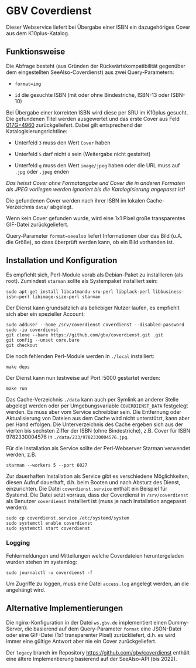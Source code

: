 # GBV Coverdienst

Dieser Webservice liefert bei Übergabe einer ISBN ein dazugehöriges Cover aus dem K10plus-Katalog.

## Funktionsweise

Die Abfrage besteht (aus Gründen der Rückwärtskompatibilität gegenüber dem eingestellten SeeAlso-Coverdienst) aus zwei Query-Parametern:

- `format=img`

- `id` die gesuchte ISBN (mit oder ohne Bindestriche, ISBN-13 oder ISBN-10)

Bei Übergabe einer korrekten ISBN wird diese per SRU im K10plus gesucht. Die gefundenen Titel werden ausgewertet und das erste Cover aus Feld [017G=4960](https://format.k10plus.de/k10plushelp.pl?cmd=kat&val=4960&katalog=Standard#$q) zurückgeliefert. Dabei gilt entsprechend der Katalogisierungsrichtline:

- Unterfeld `3` muss den Wert `Cover` haben

- Unterfeld `S` darf nicht `0` sein (Weitergabe nicht gestattet)

- Unterfeld `q` muss den Wert `image/jpeg` haben oder die URL muss auf `.jpg` oder `.jpeg` enden

*Das heisst Cover ohne Formatangabe und Cover die in anderen Formaten als JPEG vorliegen werden ignoriert bis die Katalogisierung angepasst ist!*

Die gefundenen Cover werden nach ihrer ISBN im lokalen Cache-Verzeichnis `data/` abgelegt.

Wenn kein Cover gefunden wurde, wird eine 1x1 Pixel große transparentes GIF-Datei zurückgeliefert.

Query-Parameter `format=seealso` liefert Informationen über das Bild (u.A. die Größe), so dass überprüft werden kann, ob ein Bild vorhanden ist.

## Installation und Konfiguration

Es empfiehlt sich, Perl-Module vorab als Debian-Paket zu installieren (als root). Zumindest `starman` sollte als Systempaket installiert sein:

    sudo apt-get install libcatmandu-sru-perl libplack-perl libbusiness-isbn-perl libimage-size-perl starman

Der Dienst kann grundsätzlich als beliebiger Nutzer laufen, es empfiehlt sich aber ein spezieller Account:

    sudo adduser --home /srv/coverdienst coverdienst --disabled-password
    sudo -iu coverdienst
    git clone --bare https://github.com/gbv/coverdienst.git .git
    git config --unset core.bare
    git checkout

Die noch fehlenden Perl-Module werden in `./local` installiert:

    make deps

Der Dienst kann nun testweise auf Port :5000 gestartet werden:

    make run

Das Cache-Verzeichnis `./data` kann auch per Symlink an anderer Stelle abgelegt werden oder per Umgebungsvariable `COVERDIENST_DATA` festgelegt werden. Es muss aber vom Service schreibbar sein. Die Entfernung oder Aktualisierung von Dateien aus dem Cache wird nicht unterstützt, kann aber per Hand erfolgen. Die Unterverzeichnis des Cache ergeben sich aus der vierten bis sechsten Ziffer der ISBN (ohne Bindestriche), z.B. Cover für ISBN 9782330004576 in `./data/233/9782330004576.jpg`.

Für die Installation als Service sollte der Perl-Webserver Starman verwendet werden, z.B.

    starman --workers 5 --port 6027

Zur dauerhaften Installation als Service gibt es verschiedene Möglichkeiten, diesen Aufruf dauerhaft, d.h. beim Booten und nach Absturz des Dienst, einzurichten. Die Datei `coverdienst.service` enthält ein Beispiel für Systemd. Die Datei setzt vorraus, dass der Coverdienst in `/srv/coverdienst` als Benutzer `coverdienst` installiert ist (muss je nach Installation angepasst werden):

    sudo cp coverdienst.service /etc/systemd/system
    sudo systemctl enable coverdienst
    sudo systemctl start coverdienst

### Logging

Fehlermeldungen und Mitteilungen welche Coverdateien heruntergeladen wurden stehen im systemlog:

    sudo journalctl -u coverdienst -f

Um Zugriffe zu loggen, muss eine Datei `access.log` angelegt werden, an die angehängt wird.

## Alternative Implementierungen

Die nginx-Konfiguration in der Datei `ws.gbv.de` implementiert einen Dummy-Server, die basierend auf dem Query-Parameter `format` eine JSON-Datei oder eine GIF-Datei (1x1 transparenter Pixel) zurückliefert, d.h. es wird immer eine gültige Antwort aber nie ein Cover zurückgeliefert.

Der `legacy` branch im Repository <https://github.com/gbv/coverdienst> enthält eine ältere Implementierung basierend auf der SeeAlso-API (bis 2022).

